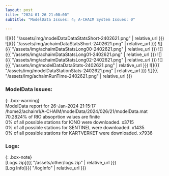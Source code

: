 ```yaml
---
layout: post
title: "2024-01-26 21:00:00"
subtitle: "ModelData Issues: 4; A-CHAIM System Issues: 0"

---
```


![]({{ "/assets/img/modelDataDataStatsShort-2402621.png" | relative_url }})
![]({{ "/assets/img/achaimDataStatsShort-2402621.png" | relative_url }})
![]({{ "/assets/img/achaimDataStatsLong00-2402621.png" | relative_url }})
![]({{ "/assets/img/achaimDataStatsLong01-2402621.png" | relative_url }})
![]({{ "/assets/img/achaimDataStatsLong02-2402621.png" | relative_url }})
![]({{ "/assets/img/modelDataDataStats-2402621.png" | relative_url }})
![]({{ "/assets/img/modelDataStationStats-2402621.png" | relative_url }})
![]({{ "/assets/img/achaimRunTime-2402621.png" | relative_url }})


### ModelData Issues:  
  
{: .box-warning}  
 ModelData report for 26-Jan-2024 21:15:17   
 /home2/achaim1/A-CHAIM/modelData/2024/026/21/modelData.mat   
 70.2824% of RIO absoprtion values are finite   
 0% of all possible stations for IONO were downloaded. x3715   
 0% of all possible stations for SENTINEL were downloaded. x1435   
 0% of all possible stations for KARTVERKET were downloaded. x7936   
  


### Logs:  
  
{: .box-note}  
[Logs.zip]({{ "/assets/other/logs.zip" | relative_url }})  
[Log Info]({{ "/logInfo" | relative_url }})  
